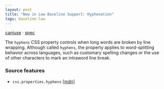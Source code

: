 ```yaml
---
layout: post
title: "New in Low Baseline Support: Hyphenation"
tags: baseline-low
---
```


[caniuse](https://caniuse.com/?search=hyphens) · [spec](https://drafts.csswg.org/css-text-3/#hyphens-property)

The `hyphens` CSS property controls when long words are broken by line wrapping. Although called `hyphens`, the property applies to word-splitting behavior across languages, such as customary spelling changes or the use of other characters to mark an intraword line break.

### Source features

- ``css.properties.hyphens`` [[mdn]](https://developer.mozilla.org/en-US/search?q=css.properties.hyphens)
